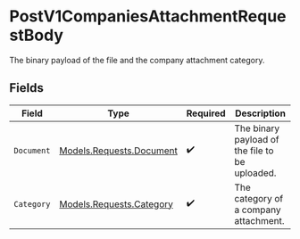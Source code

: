 # PostV1CompaniesAttachmentRequestBody

The binary payload of the file and the company attachment category.


## Fields

| Field                                                         | Type                                                          | Required                                                      | Description                                                   |
| ------------------------------------------------------------- | ------------------------------------------------------------- | ------------------------------------------------------------- | ------------------------------------------------------------- |
| `Document`                                                    | [Models.Requests.Document](../../Models/Requests/Document.md) | :heavy_check_mark:                                            | The binary payload of the file to be uploaded.                |
| `Category`                                                    | [Models.Requests.Category](../../Models/Requests/Category.md) | :heavy_check_mark:                                            | The category of a company attachment.                         |